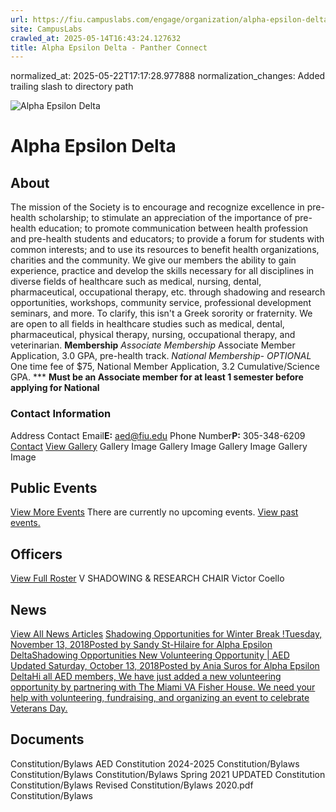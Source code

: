 ```yaml
---
url: https://fiu.campuslabs.com/engage/organization/alpha-epsilon-delta/
site: CampusLabs
crawled_at: 2025-05-14T16:43:24.127632
title: Alpha Epsilon Delta - Panther Connect
---
```

normalized_at: 2025-05-22T17:17:28.977888
normalization_changes: Added trailing slash to directory path

![Alpha Epsilon Delta](https://se-images.campuslabs.com/clink/images/04466ea7-4d7e-432c-a8b4-10ef2857f425f3f33bf4-534f-418b-86e1-6fe4be43bbd8.png?preset=med-sq)
# Alpha Epsilon Delta
## About
The mission of the Society is to encourage and recognize excellence in pre-health scholarship; to stimulate an appreciation of the importance of pre-health education; to promote communication between health profession and pre-health students and educators; to provide a forum for students with common interests; and to use its resources to benefit health organizations, charities and the community. We give our members the ability to gain experience, practice and develop the skills necessary for all disciplines in diverse fields of healthcare such as medical, nursing, dental, pharmaceutical, occupational therapy, etc. through shadowing and research opportunities, workshops, community service, professional development seminars, and more.
To clarify, this isn't a Greek sorority or fraternity. We are open to all fields in healthcare studies such as medical, dental, pharmaceutical, physical therapy, nursing, occupational therapy, and veterinarian.
**Membership**
_Associate Membership_ Associate Member Application, 3.0 GPA, pre-health track.
_National Membership- OPTIONAL_ One time fee of $75, National Member Application, 3.2 Cumulative/Science GPA.
*** **Must be an Associate member for at least 1 semester before applying for National**
###  Contact Information 
Address
Contact Email**E:** aed@fiu.edu 
Phone Number**P:** 305-348-6209 
[Contact](https://fiu.campuslabs.com/engage/organization/alpha-epsilon-delta/contact)
[View Gallery](https://fiu.campuslabs.com/engage/organization/alpha-epsilon-delta/gallery)
Gallery Image
Gallery Image
Gallery Image
Gallery Image
## Public Events
[View More Events](https://fiu.campuslabs.com/engage/organization/alpha-epsilon-delta/events)
There are currently no upcoming events. [View past events.](https://fiu.campuslabs.com/engage/organization/alpha-epsilon-delta/events?showpastevents=true)
## Officers
[View Full Roster](https://fiu.campuslabs.com/engage/organization/alpha-epsilon-delta/roster)
V
SHADOWING & RESEARCH CHAIR
Victor Coello
## News
[View All News Articles](https://fiu.campuslabs.com/engage/organization/alpha-epsilon-delta/news)
[Shadowing Opportunities for Winter Break !Tuesday, November 13, 2018Posted by Sandy St-Hilaire for Alpha Epsilon DeltaShadowing Opportunities ](https://fiu.campuslabs.com/engage/news/138600)[New Volunteering Opportunity | AED Updated Saturday, October 13, 2018Posted by Ania Suros for Alpha Epsilon DeltaHi all AED members, We have just added a new volunteering opportunity by partnering with The Miami VA Fisher House. We need your help with volunteering, fundraising, and organizing an event to celebrate Veterans Day.](https://fiu.campuslabs.com/engage/news/135237)
## Documents
[](https://fiu.campuslabs.com/engage/organization/alpha-epsilon-delta/documents/view/2369640)
Constitution/Bylaws
[](https://fiu.campuslabs.com/engage/organization/alpha-epsilon-delta/documents/view/2302721)
AED Constitution 2024-2025
[](https://fiu.campuslabs.com/engage/organization/alpha-epsilon-delta/documents/view/2214425)
Constitution/Bylaws
[](https://fiu.campuslabs.com/engage/organization/alpha-epsilon-delta/documents/view/2083940)
Constitution/Bylaws
[](https://fiu.campuslabs.com/engage/organization/alpha-epsilon-delta/documents/view/1941242)
Constitution/Bylaws
[](https://fiu.campuslabs.com/engage/organization/alpha-epsilon-delta/documents/view/1881955)
Spring 2021 UPDATED Constitution
[](https://fiu.campuslabs.com/engage/organization/alpha-epsilon-delta/documents/view/1840313)
Constitution/Bylaws
[](https://fiu.campuslabs.com/engage/organization/alpha-epsilon-delta/documents/view/1701024)
Revised Constitution/Bylaws 2020.pdf
[](https://fiu.campuslabs.com/engage/organization/alpha-epsilon-delta/documents/view/1372979)
Constitution/Bylaws
